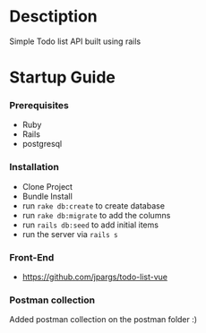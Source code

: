 
# Desctiption
Simple Todo list API built using rails 

# Startup Guide

 ### Prerequisites
 - Ruby
 - Rails
 - postgresql

###  Installation
- Clone Project
- Bundle Install
- run `rake db:create` to create database
- run `rake db:migrate` to add the columns
- run `rails db:seed` to add initial items
- run the server via `rails s`

### Front-End
- https://github.com/jpargs/todo-list-vue

### Postman collection
Added postman collection on the postman folder :)